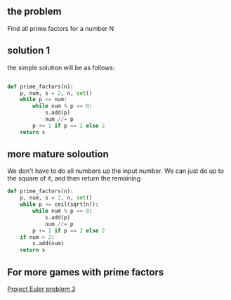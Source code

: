 ## the problem

Find all prime factors for a number N

## solution 1

the simple solution will be as follows:

```python

def prime_factors(n):
    p, num, s = 2, n, set()
    while p <= num:
        while num % p == 0:
            s.add(p)
            num //= p
        p += 1 if p == 2 else 2
    return s

```

## more mature soloution

We don't have to do all numbers up the input number. We can just do up to the square of it, and then return the remaining

```python
def prime_factors(n):
    p, num, s = 2, n, set()
    while p <= ceil(sqrt(n)):
        while num % p == 0:
            s.add(p)
            num //= p
        p += 1 if p == 2 else 2
    if num > 2:
        s.add(num)
    return s
```


## For more games with prime factors

[Project Euler problem 3](project-euler.003.md)  
